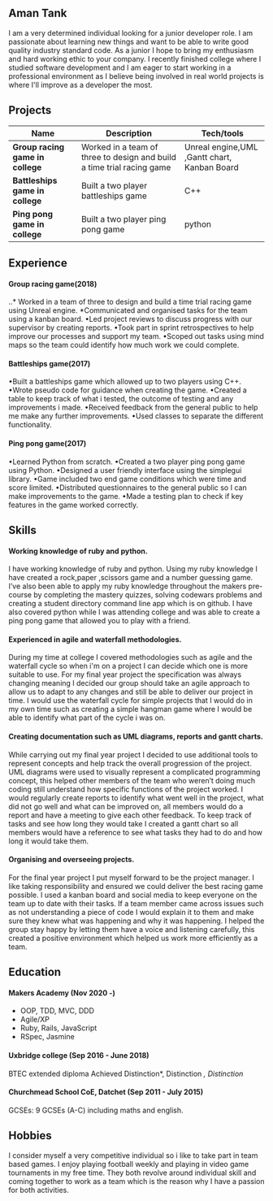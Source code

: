 ## Aman Tank

I am a very determined individual looking for a junior developer role. I am passionate about learning new things and want to be able to write good quality industry standard code.  As a junior I hope to bring my enthusiasm and hard working ethic to your company. I recently finished college where I studied software development and I am eager to start working in a professional environment as I believe being involved in real world projects is where I'll improve as a developer the most. 

## Projects

| Name                         | Description       | Tech/tools        |
| ---------------------------- | ----------------- | ----------------- |
| **Group racing game in college**            | Worked in a team of three to design and build a time trial racing game | Unreal engine,UML ,Gantt chart, Kanban Board |
| **Battleships game in college** | Built a two player battleships game | C++ |   
|**Ping pong game in college**| Built a two player ping pong game | python | 

## Experience

#### Group racing game(2018)					
..* Worked in a team of three to design and build a time trial racing game using Unreal engine. 
*Communicated and organised tasks for the team using a kanban board. 
•Led project reviews to discuss  progress with our supervisor by creating reports. 
•Took part in sprint retrospectives to help improve our processes and support my team. 
•Scoped out tasks using mind maps so the team could identify how much work we could complete. 

#### Battleships game(2017)				
•Built a battleships game which allowed up to two players using C++. 
•Wrote pseudo code for guidance when creating the game. 
•Created a table to keep track of what i tested, the outcome of testing and any improvements i made. 
•Received feedback from the general public to help me make any further improvements.
•Used classes to separate the different functionality. 

#### Ping pong game(2017)				
•Learned Python from scratch. 
•Created a two player ping pong game using Python. 
•Designed a user friendly interface using the simplegui library.
•Game included two end game conditions which were time and score limited.
•Distributed questionnaires to the general public so I can make improvements to the game. 
•Made a testing plan to check if key features in the game worked correctly.

## Skills

#### Working knowledge of ruby and python. 

I have working knowledge of ruby and python. Using my ruby knowledge I have created a rock,paper ,scissors game and a number guessing game. I’ve also been able to apply my ruby knowledge throughout the makers pre-course by completing the mastery quizzes, solving codewars problems and creating a student directory command line app which is on github. I have also covered python while I was attending college and was able to create a ping pong game that allowed you to play with a friend. 

#### Experienced in agile and waterfall methodologies. 

During my time at college I covered methodologies such as agile and the waterfall cycle so when i'm on a project I can decide which one is more suitable to use.  For my final year project the specification was always changing meaning I decided our group should take an agile approach to allow us to adapt to any changes and still be able to deliver our project in time. I would use the waterfall cycle for simple projects that I would do in my own time such as creating a simple hangman game where I would be able to identify what part of the cycle i was on. 

#### Creating documentation such as UML diagrams, reports and gantt charts.

While carrying out my final year project I decided to use additional tools to represent concepts and help track the overall progression of the project. UML diagrams were used to visually represent a complicated programming concept, this helped other members of the team who weren’t doing much coding still understand how specific functions of the project worked. I would regularly create reports to identify what went well in the project, what did not go well and what can be improved on, all members would do a report and have a meeting to give each other feedback. To keep track of tasks and see how long they would take I created a gantt chart so all members would have a reference to see what tasks they had to do and how long it would take them. 

#### Organising and overseeing projects.

For the final year project I put myself forward to be the project manager. I like taking responsibility and ensured we could deliver the best racing game possible. I used a kanban board and social media to keep everyone on the team up to date with their tasks. If a team member came across issues such as not understanding a piece of code I would explain it to them and make sure they knew what was happening and why it was happening. I helped the group stay happy by letting them have a voice and listening carefully, this created a positive environment which helped us work more efficiently as a team. 

## Education

#### Makers Academy (Nov 2020 -)

- OOP, TDD, MVC, DDD
- Agile/XP
- Ruby, Rails, JavaScript
- RSpec, Jasmine

#### Uxbridge college							(Sep  2016 - June 2018)

BTEC extended diploma 
Achieved Distinction*, Distinction *, Distinction*

#### Churchmead School CoE, Datchet					(Sep 2011 - July  2015)						
GCSEs: 9 GCSEs (A-C) including maths and english.

## Hobbies

I consider myself a very competitive individual so i like to take part in team based games. I enjoy playing football weekly and playing in video game tournaments in my free time. They both revolve around individual skill and coming together to work as a team which is the reason why I have a passion for both activities. 
